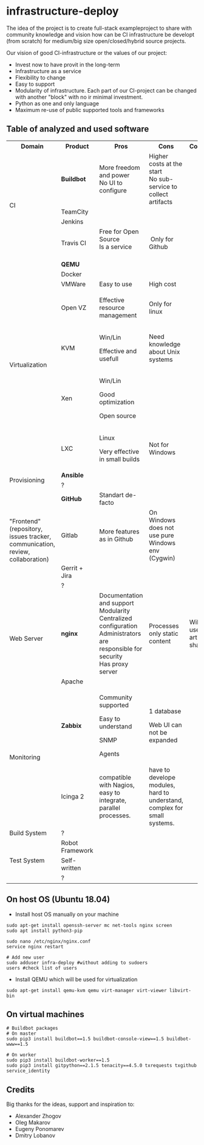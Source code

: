 # infrastructure-deploy

The idea of the project is to create full-stack exampleproject to share with community knowledge and vision how can be CI infrastructure be developt (from scratch) for medium/big size open/closed/hybrid source projects.

Our vision of good CI-infrastructure or the values of our project:
- Invest now to have provit in the long-term
- Infrastructure as a service
- Flexibility to change
- Easy to support
- Modularity of infrastructure. Each part of our CI-project can be changed with another "block" with no ir minimal investment.
- Python as one and only language
- Maximum re-use of public supported tools and frameworks


## Table of analyzed and used software

<table class="tg">
<tbody>
<tr>
<th class="tg-0pky">Domain</th>
<th class="tg-0pky">Product</th>
<th class="tg-0pky">Pros</th>
<th class="tg-0pky">Cons</th>
<th class="tg-0pky">Comment</th>
</tr>
<tr>
<td class="tg-0pky" rowspan="4">CI</td>
<td class="tg-fymr"><strong>Buildbot</strong></td>
<td class="tg-0pky">More freedom and power<br />No UI to configure</td>
<td class="tg-0pky">Higher costs at the start<br />No sub-service to collect artifacts</td>
<td class="tg-0pky">&nbsp;</td>
</tr>
<tr>
<td class="tg-0pky">TeamCity</td>
<td class="tg-0pky">&nbsp;</td>
<td class="tg-0pky">&nbsp;</td>
<td class="tg-0pky">&nbsp;</td>
</tr>
<tr>
<td class="tg-0pky">Jenkins</td>
<td class="tg-0pky">&nbsp;</td>
<td class="tg-0pky">&nbsp;</td>
<td class="tg-0pky">&nbsp;</td>
</tr>
<tr>
<td class="tg-0pky">Travis CI</td>
<td class="tg-0pky">Free for Open Source<br />Is a service<br /><br /></td>
<td class="tg-0pky">&nbsp;Only for Github</td>
<td class="tg-0pky">&nbsp;</td>
</tr>
<tr>
<td class="tg-0pky" rowspan="7">Virtualization</td>
<td class="tg-fymr"><strong>QEMU</strong></td>
<td class="tg-0pky">&nbsp;</td>
<td class="tg-0pky">&nbsp;</td>
<td class="tg-0pky">&nbsp;</td>
</tr>
<tr>
<td class="tg-0pky">Docker</td>
<td class="tg-0pky">&nbsp;</td>
<td class="tg-0pky">&nbsp;</td>
<td class="tg-0pky">&nbsp;</td>
</tr>
<tr>
<td class="tg-0pky">VMWare</td>
<td class="tg-0pky">Easy to use</td>
<td class="tg-0pky">High cost</td>
<td class="tg-0pky">&nbsp;</td>
</tr>
<tr>
<td class="tg-0pky">Open VZ</td>
<td class="tg-0pky">
<p>Effective resource management</p>
</td>
<td class="tg-0pky">Only for linux</td>
<td class="tg-0pky">&nbsp;</td>
</tr>
<tr>
<td class="tg-0pky">KVM</td>
<td class="tg-0pky">
<p>Win/Lin</p>
<p>Effective and usefull</p>
</td>
<td class="tg-0pky">Need knowledge about Unix systems</td>
<td class="tg-0pky">&nbsp;</td>
</tr>
<tr>
<td class="tg-0pky">Xen</td>
<td class="tg-0pky">
<p>Win/Lin</p>
<p>Good optimization</p>
<p>Open source</p>
</td>
<td class="tg-0pky">&nbsp;</td>
<td class="tg-0pky">&nbsp;</td>
</tr>
<tr>
<td class="tg-0pky">LXC</td>
<td class="tg-0pky">
<p>Linux</p>
<p>Very effective in small builds</p>
</td>
<td class="tg-0pky">Not for Windows</td>
<td class="tg-0pky">&nbsp;</td>
</tr>
<tr>
<td class="tg-0pky" rowspan="2">Provisioning</td>
<td class="tg-fymr"><strong>Ansible</strong></td>
<td class="tg-0pky">&nbsp;</td>
<td class="tg-0pky">&nbsp;</td>
<td class="tg-0pky">&nbsp;</td>
</tr>
<tr>
<td class="tg-0pky">?</td>
<td class="tg-0pky">&nbsp;</td>
<td class="tg-0pky">&nbsp;</td>
<td class="tg-0pky">&nbsp;</td>
</tr>
<tr>
<td class="tg-0pky" rowspan="4">"Frontend"<br />(repository, issues tracker,<br />communication, review,<br />collaboration)</td>
<td class="tg-fymr"><strong>GitHub</strong></td>
<td class="tg-0pky">Standart de-facto</td>
<td class="tg-0pky">&nbsp;</td>
<td class="tg-0pky">&nbsp;</td>
</tr>
<tr>
<td class="tg-0pky">Gitlab</td>
<td class="tg-0pky">More features as in Github</td>
<td class="tg-0pky">On Windows does not use pure Windows env (Cygwin)</td>
<td class="tg-0pky">&nbsp;</td>
</tr>
<tr>
<td class="tg-0pky">Gerrit + Jira</td>
<td class="tg-0pky">&nbsp;</td>
<td class="tg-0pky">&nbsp;</td>
<td class="tg-0pky">&nbsp;</td>
</tr>
<tr>
<td class="tg-0pky">?</td>
<td class="tg-0pky">&nbsp;</td>
<td class="tg-0pky">&nbsp;</td>
<td class="tg-0pky">&nbsp;</td>
</tr>
<tr>
<td class="tg-0pky" rowspan="2">Web Server</td>
<td class="tg-fymr"><strong>nginx</strong></td>
<td class="tg-0pky">Documentation and support<br />Modularity<br />Centralized configuration<br />Administrators are responsible for security<br />Has proxy server</td>
<td class="tg-0pky">Processes only static content</td>
<td class="tg-0pky">Will be used for artifacts sharing</td>
</tr>
<tr>
<td class="tg-0pky">Apache</td>
<td class="tg-0pky">&nbsp;</td>
<td class="tg-0pky">&nbsp;</td>
<td class="tg-0pky">&nbsp;</td>
</tr>
<tr>
<td class="tg-0pky" rowspan="2">Monitoring</td>
<td class="tg-fymr"><strong>Zabbix</strong></td>
<td class="tg-0pky">
<p>Community supported</p>
<p>Easy to understand</p>
<p>SNMP</p>
<p>Agents</p>
</td>
<td class="tg-0pky">
<p>1 database</p>
<p>Web UI can not be expanded</p>
</td>
<td class="tg-0pky">&nbsp;</td>
</tr>
<tr>
<td class="tg-0pky">Icinga 2</td>
<td class="tg-0pky">compatible with Nagios, easy to integrate, parallel processes.</td>
<td class="tg-0pky">have to develope modules, hard to understand, complex for small systems.</td>
<td class="tg-0pky">&nbsp;</td>
</tr>
<tr>
<td class="tg-0pky">Build System</td>
<td class="tg-0pky">?</td>
<td class="tg-0pky">&nbsp;</td>
<td class="tg-0pky">&nbsp;</td>
<td class="tg-0pky">&nbsp;</td>
</tr>
<tr>
<td class="tg-0pky" rowspan="3">Test System</td>
<td class="tg-fymr">Robot Framework</td>
<td class="tg-0pky">&nbsp;</td>
<td class="tg-0pky">&nbsp;</td>
<td class="tg-0pky">&nbsp;</td>
</tr>
<tr>
<td class="tg-0pky">Self-written</td>
<td class="tg-0pky">&nbsp;</td>
<td class="tg-0pky">&nbsp;</td>
<td class="tg-0pky">&nbsp;</td>
</tr>
<tr>
<td class="tg-0lax">?</td>
<td class="tg-0lax">&nbsp;</td>
<td class="tg-0lax">&nbsp;</td>
<td class="tg-0lax">&nbsp;</td>
</tr>
</tbody>
</table>


## On host OS (Ubuntu 18.04)
- Install host OS manually on your machine
```
sudo apt-get install openssh-server mc net-tools nginx screen
sudo apt install python3-pip

sudo nano /etc/nginx/nginx.conf
service nginx restart

# Add new user
sudo adduser infra-deploy #without adding to sudoers
users #check list of users
```
- Install QEMU which will be used for virtualization
```
sudo apt-get install qemu-kvm qemu virt-manager virt-viewer libvirt-bin
```

## On virtual machines
```
# Buildbot packages
# On master
sudo pip3 install buildbot==1.5 buildbot-console-view==1.5 buildbot-www==1.5

# On worker
sudo pip3 install buildbot-worker==1.5
sudo pip3 install gitpython==2.1.5 tenacity==4.5.0 txrequests txgithub service_identity
```

## Credits
Big thanks for the ideas, support and inspiration to:
- Alexander Zhogov
- Oleg Makarov
- Eugeny Ponomarev
- Dmitry Lobanov
